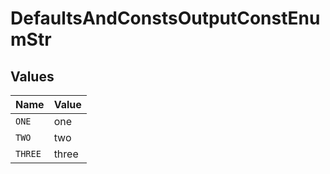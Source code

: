 # DefaultsAndConstsOutputConstEnumStr


## Values

| Name    | Value   |
| ------- | ------- |
| `ONE`   | one     |
| `TWO`   | two     |
| `THREE` | three   |